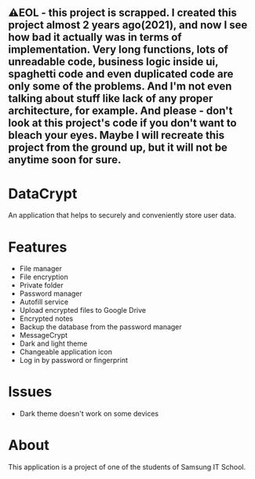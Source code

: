 ⚠️EOL - this project is scrapped. I created this project almost 2 years ago(2021), and now I see how bad it actually was in terms of implementation. Very long functions, lots of unreadable code, business logic inside ui, spaghetti code and even duplicated code are only some of the problems. And I'm not even talking about stuff like lack of any proper architecture, for example. And please - don't look at this project's code if you don't want to bleach your eyes. Maybe I will recreate this project from the ground up, but it will not be anytime soon for sure.
-----------
# DataCrypt
An application that helps to securely and conveniently store user data.
# Features
- File manager
- File encryption
- Private folder
- Password manager
- Autofill service
- Upload encrypted files to Google Drive
- Encrypted notes
- Backup the database from the password manager
- MessageCrypt
- Dark and light theme
- Changeable application icon
- Log in by password or fingerprint
# Issues
- Dark theme doesn't work on some devices
# About
This application is a project of one of the students of Samsung IT School.
